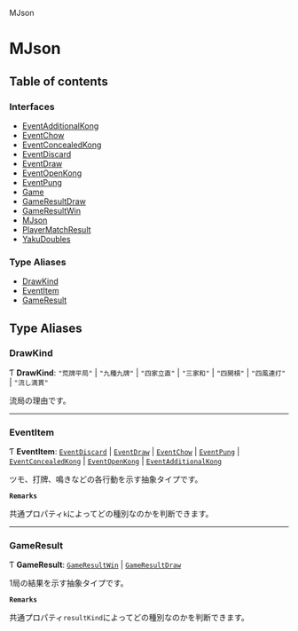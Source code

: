 MJson

# MJson

## Table of contents

### Interfaces

- [EventAdditionalKong](interfaces/EventAdditionalKong.md)
- [EventChow](interfaces/EventChow.md)
- [EventConcealedKong](interfaces/EventConcealedKong.md)
- [EventDiscard](interfaces/EventDiscard.md)
- [EventDraw](interfaces/EventDraw.md)
- [EventOpenKong](interfaces/EventOpenKong.md)
- [EventPung](interfaces/EventPung.md)
- [Game](interfaces/Game.md)
- [GameResultDraw](interfaces/GameResultDraw.md)
- [GameResultWin](interfaces/GameResultWin.md)
- [MJson](interfaces/MJson.md)
- [PlayerMatchResult](interfaces/PlayerMatchResult.md)
- [YakuDoubles](interfaces/YakuDoubles.md)

### Type Aliases

- [DrawKind](modules.md#drawkind)
- [EventItem](modules.md#eventitem)
- [GameResult](modules.md#gameresult)

## Type Aliases

### DrawKind

Ƭ **DrawKind**: ``"荒牌平局"`` \| ``"九種九牌"`` \| ``"四家立直"`` \| ``"三家和"`` \| ``"四開槓"`` \| ``"四風連打"`` \| ``"流し満貫"``

流局の理由です。

___

### EventItem

Ƭ **EventItem**: [`EventDiscard`](interfaces/EventDiscard.md) \| [`EventDraw`](interfaces/EventDraw.md) \| [`EventChow`](interfaces/EventChow.md) \| [`EventPung`](interfaces/EventPung.md) \| [`EventConcealedKong`](interfaces/EventConcealedKong.md) \| [`EventOpenKong`](interfaces/EventOpenKong.md) \| [`EventAdditionalKong`](interfaces/EventAdditionalKong.md)

ツモ、打牌、鳴きなどの各行動を示す抽象タイプです。

**`Remarks`**

共通プロパティ`k`によってどの種別なのかを判断できます。

___

### GameResult

Ƭ **GameResult**: [`GameResultWin`](interfaces/GameResultWin.md) \| [`GameResultDraw`](interfaces/GameResultDraw.md)

1局の結果を示す抽象タイプです。

**`Remarks`**

共通プロパティ`resultKind`によってどの種別なのかを判断できます。
